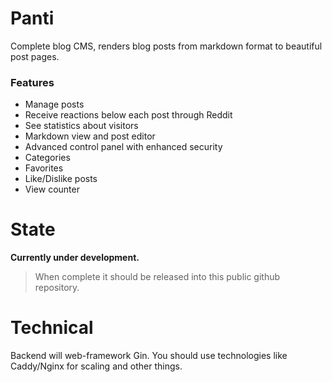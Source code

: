 # Panti
Complete blog CMS, renders blog posts from markdown format to beautiful post pages.

### Features
- Manage posts
- Receive reactions below each post through Reddit
- See statistics about visitors 
- Markdown view and post editor
- Advanced control panel with enhanced security
- Categories
- Favorites
- Like/Dislike posts
- View counter

# State
**Currently under development.** 

> When complete it should be released into this public github repository.

# Technical 
Backend will web-framework Gin. You should use technologies like Caddy/Nginx for scaling and other things.
